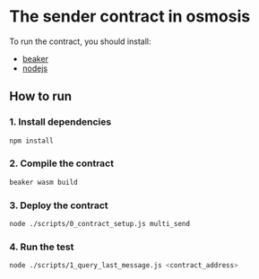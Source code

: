 # The sender contract in osmosis

To run the contract, you should install:
- [beaker](https://github.com/osmosis-labs/beaker)
- [nodejs](https://nodejs.org/en/download/)

## How to run
### 1. Install dependencies
```bash
npm install
```

### 2. Compile the contract
```bash
beaker wasm build
```

### 3. Deploy the contract
```bash
node ./scripts/0_contract_setup.js multi_send
```

### 4. Run the test
```bash
node ./scripts/1_query_last_message.js <contract_address>
```